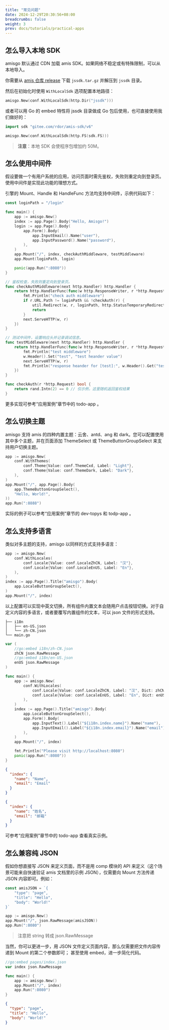 ```yaml
---
title: "常见问题"
date: 2024-12-29T20:30:56+08:00
breadcrumbs: false
weight: 3
prev: docs/tutorials/practical-apps
---
```


## 怎么导入本地 SDK

amisgo 默认通过 CDN 加载 amis SDK。如果网络不稳定或有特殊限制，可以从本地导入。

你需要从 [amis 仓库 release](https://github.com/baidu/amis/releases) 下载 `jssdk.tar.gz` 并解压到 `jssdk` 目录。

然后在初始化时使用 `WithLocalSdk` 选项配置本地路径：

```go
amisgo.New(conf.WithLocalSdk(http.Dir("jssdk")))
```

或者可以用 Go 的 embed 特性将 jssdk 目录做成 Go 包后使用，也可直接使用我们做好的：

```go
import sdk "gitee.com/rdor/amis-sdk/v6"

amisgo.New(conf.WithLocalSdk(http.FS(sdk.FS)))
```

> **注意**：本地 SDK 会使程序包增加约 50M。

## 怎么使用中间件

假设要做一个有用户系统的应用，访问页面时需先鉴权，失败则重定向到登录页。使用中间件是实现此功能的理想方式。

引擎的 Mount、Handle 和 HandleFunc 方法均支持中间件，示例代码如下：

```go {hl_lines=[12]}
const loginPath = "/login"

func main() {
	app := amisgo.New()
	index := app.Page().Body("Hello, Amisgo!")
	login := app.Page().Body(
		app.Form().Body(
			app.InputEmail().Name("user"),
			app.InputPassword().Name("password"),
		),
	)
	app.Mount("/", index, checkAuthMiddleware, testMiddleware)
	app.Mount(loginPath, login)

	panic(app.Run(":8080"))
}

// 鉴权检查，失败则重定向到登录页。
func checkAuthMiddleware(next http.Handler) http.Handler {
	return http.HandlerFunc(func(w http.ResponseWriter, r *http.Request) {
		fmt.Println("check auth middleware")
		if r.URL.Path != loginPath && !checkAuth(r) {
			util.Redirect(w, r, loginPath, http.StatusTemporaryRedirect)
			return
		}
		next.ServeHTTP(w, r)
	})
}

// 测试中间件，设置响应头并记录调试信息。
func testMiddleware(next http.Handler) http.Handler {
	return http.HandlerFunc(func(w http.ResponseWriter, r *http.Request) {
		fmt.Println("test middleware")
		w.Header().Set("test", "test heander value")
		next.ServeHTTP(w, r)
		fmt.Println("response heander for [test]:", w.Header().Get("test"))
	})
}

func checkAuth(r *http.Request) bool {
	return rand.Intn(2) == 0 // 仅示例，这里随机返回鉴权结果
}
```

更多实现可参考“应用案例”章节中的 todo-app 。

## 怎么切换主题

amisgo 支持 amis 的四种内置主题：云舍、antd、ang 和 dark。您可以配置使用其中多个主题，并在页面添加 ThemeSelect 或 ThemeButtonGroupSelect 来支持用户切换主题。

```go
app := amisgo.New(
	conf.WithThemes(
		conf.Theme{Value: conf.ThemeCxd, Label: "Light"},
		conf.Theme{Value: conf.ThemeDark, Label: "Dark"},
	),
)
app.Mount("/", app.Page().Body(
	app.ThemeButtonGroupSelect(),
	"Hello, World!",
))
app.Run(":8888")
```

实际的例子可以参考“应用案例”章节的 dev-topys 和 todp-app 。

## 怎么支持多语言

类似对多主题的支持，amisgo 以同样的方式支持多语言：

```go {hl_lines=[3,4,7]}
app := amisgo.New(
	conf.WithLocales(
		conf.Locale{Value: conf.LocaleZhCN, Label: "汉"},
		conf.Locale{Value: conf.LocaleEnUS, Label: "En"},
	),
)
index := app.Page().Title("amisgo").Body(
	app.LocaleButtonGroupSelect(),
)
app.Mount("/", index)
```

以上配置可以实现中英文切换，所有组件内置文本会随用户点击按钮切换。对于自定义内容的多语言，或者要覆写内置组件的文本，可以 json 文件的形式支持。

```text
├── i18n
│   ├── en-US.json
│   └── zh-CN.json
└── main.go
```

```go {filename=main.go,hl_lines=[18,19]}
var (
	//go:embed i18n/zh-CN.json
	zhCN json.RawMessage
	//go:embed i18n/en-US.json
	enUS json.RawMessage
)

func main() {
	app := amisgo.New(
		conf.WithLocales(
			conf.Locale{Value: conf.LocaleZhCN, Label: "汉", Dict: zhCN},
			conf.Locale{Value: conf.LocaleEnUS, Label: "En", Dict: enUS},
		),
	)
	index := app.Page().Title("amisgo").Body(
		app.LocaleButtonGroupSelect(),
		app.Form().Body(
			app.InputText().Label("${i18n.index.name}").Name("name"),
			app.InputEmail().Label("${i18n.index.email}").Name("email"),
		),
	)
	app.Mount("/", index)

	fmt.Println("Please visit http://localhost:8080")
	panic(app.Run(":8080"))
}
```

```json {filename="i18n/en-US.json"}
{
  "index": {
    "name": "Name",
    "email": "Email"
  }
}
```

```json {filename="i18n/zh-CN.json"}
{
  "index": {
    "name": "姓名",
    "email": "邮箱"
  }
}
```

可参考“应用案例”章节中的 todo-app 查看真实示例。

## 怎么兼容纯 JSON

假如你想直接写 JSON 来定义页面，而不是用 comp 模块的 API 来定义（这个场景可能来自快速验证 amis 文档里的示例 JSON），仅需要向 Mount 方法传递 JSON 内容即可。例如：

```go
const amisJSON = `{
	"type": "page",
	"title": "Hello",
	"body": "World!"
}`

app := amisgo.New()
app.Mount("/", json.RawMessage(amisJSON))
app.Run(":8080")
```

> 注意把 string 转成 json.RawMessage

当然，你可以更进一步，用 JSON 文件定义页面内容，那么仅需要把文件内容传递到 Mount 的第二个参数即可； 甚至使用 embed，进一步简化代码。

```go {filename="main.go"}
//go:embed pages/index.json
var index json.RawMessage

func main() {
	app := amisgo.New()
	app.Mount("/", index)
	app.Run(":8080")
}
```

```json {filename="pages/index.json"}
{
  "type": "page",
  "title": "Hello",
  "body": "World!"
}
```
